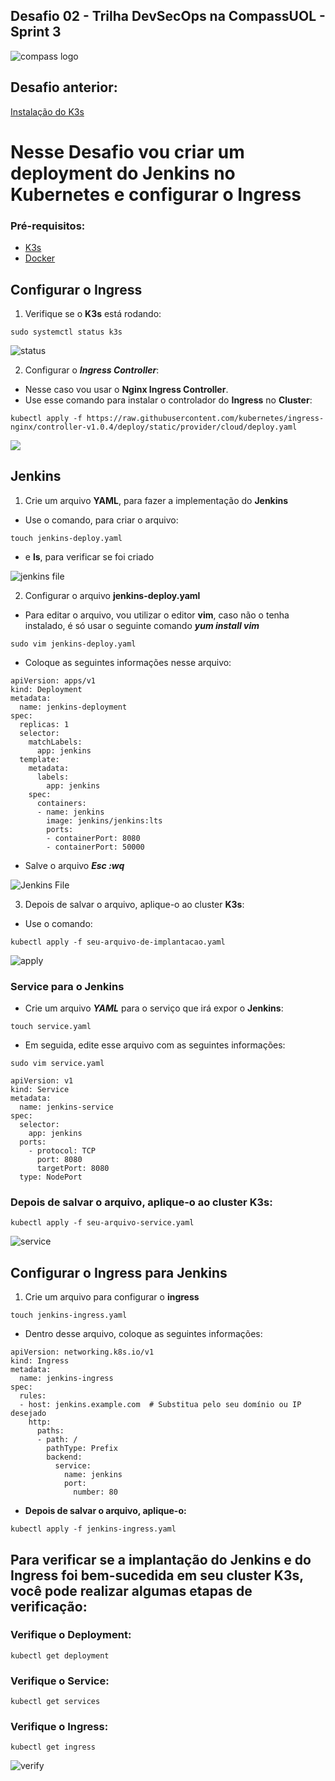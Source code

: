 ## Desafio 02 - Trilha DevSecOps na CompassUOL - Sprint 3

![compass logo](./images/compass.png)

## Desafio anterior:

[Instalação do K3s](https://github.com/LaraCosta66/compass-kubernetes-d01)

# Nesse Desafio vou criar um deployment do **Jenkins** no **Kubernetes** e configurar o **Ingress**

### Pré-requisitos:

- [K3s](https://docs.k3s.io/installation)
- [Docker](https://docs.docker.com/engine/install/)

## Configurar o Ingress

1. Verifique se o **K3s** está rodando:

```
sudo systemctl status k3s
```

![status](./images/status-k3s.png)

2. Configurar o **_Ingress Controller_**:

- Nesse caso vou usar o **Nginx Ingress Controller**.
- Use esse comando para instalar o controlador do **Ingress** no **Cluster**:

```
kubectl apply -f https://raw.githubusercontent.com/kubernetes/ingress-nginx/controller-v1.0.4/deploy/static/provider/cloud/deploy.yaml
```

![](./images/ingress-controller.png)

## Jenkins

1. Crie um arquivo **YAML**, para fazer a implementação do **Jenkins**

- Use o comando, para criar o arquivo:

```
touch jenkins-deploy.yaml
```

- e **ls**, para verificar se foi criado

![jenkins file](./images/file-create.png)

2. Configurar o arquivo **jenkins-deploy.yaml**

- Para editar o arquivo, vou utilizar o editor **vim**, caso não o tenha instalado, é só usar o seguinte comando **_yum install vim_**

```
sudo vim jenkins-deploy.yaml
```

- Coloque as seguintes informações nesse arquivo:

```
apiVersion: apps/v1
kind: Deployment
metadata:
  name: jenkins-deployment
spec:
  replicas: 1
  selector:
    matchLabels:
      app: jenkins
  template:
    metadata:
      labels:
        app: jenkins
    spec:
      containers:
      - name: jenkins
        image: jenkins/jenkins:lts
        ports:
        - containerPort: 8080
        - containerPort: 50000
```

- Salve o arquivo **_Esc :wq_**

![Jenkins File](./images/jenkins-file.png)

3. Depois de salvar o arquivo, aplique-o ao cluster **K3s**:

- Use o comando:

```
kubectl apply -f seu-arquivo-de-implantacao.yaml
```

![apply](./images/apply-deploy.png)

### Service para o **Jenkins**

- Crie um arquivo **_YAML_** para o serviço que irá expor o **Jenkins**:

```
touch service.yaml
```

- Em seguida, edite esse arquivo com as seguintes informações:

```
sudo vim service.yaml
```

```
apiVersion: v1
kind: Service
metadata:
  name: jenkins-service
spec:
  selector:
    app: jenkins
  ports:
    - protocol: TCP
      port: 8080
      targetPort: 8080
  type: NodePort
```

### Depois de salvar o arquivo, aplique-o ao cluster **K3s**:

```
kubectl apply -f seu-arquivo-service.yaml
```

![service](./images/service.png)

## Configurar o **Ingress** para **Jenkins**

1. Crie um arquivo para configurar o **ingress**

```
touch jenkins-ingress.yaml
```

- Dentro desse arquivo, coloque as seguintes informações:

```
apiVersion: networking.k8s.io/v1
kind: Ingress
metadata:
  name: jenkins-ingress
spec:
  rules:
  - host: jenkins.example.com  # Substitua pelo seu domínio ou IP desejado
    http:
      paths:
      - path: /
        pathType: Prefix
        backend:
          service:
            name: jenkins
            port:
              number: 80
```

- **Depois de salvar o arquivo, aplique-o:**

```
kubectl apply -f jenkins-ingress.yaml
```

## Para verificar se a implantação do Jenkins e do Ingress foi bem-sucedida em seu cluster K3s, você pode realizar algumas etapas de verificação:

### Verifique o Deployment:

```
kubectl get deployment
```

### Verifique o Service:

```
kubectl get services
```

### Verifique o Ingress:

```
kubectl get ingress
```

![verify](./images/verify.png)
